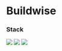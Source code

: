 # Buildwise

### Stack

![](https://img.shields.io/badge/Vue.js-gray?logo=Vue.js)
[![](https://img.shields.io/badge/nuxt.js-009f72?logo=nuxtdotjs&logoColor=white)](https://nuxtjs.org/)
[![](https://img.shields.io/badge/Vuetify-1867C0?logo=Vuetify)](https://vuetifyjs.com/en/)


